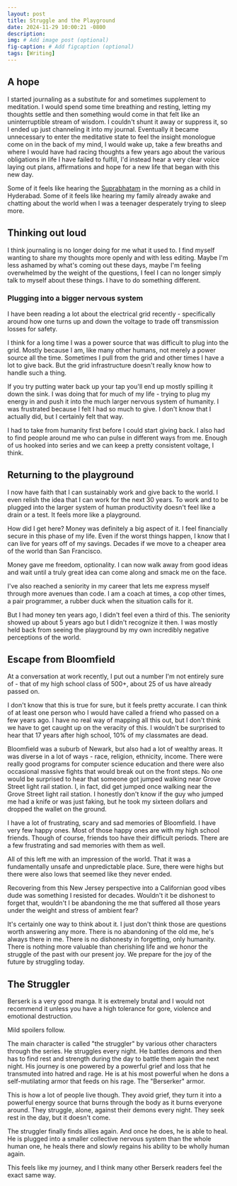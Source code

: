 ```yaml
---
layout: post
title: Struggle and the Playground
date: 2024-11-29 10:00:21 -0800
description: 
img: # Add image post (optional)
fig-caption: # Add figcaption (optional)
tags: [Writing]
---
```


## A hope
I started journaling as a substitute for and sometimes supplement to meditation. I would spend some time breathing and resting, letting my thoughts settle and then something would come in that felt like an uninterruptible stream of wisdom. I couldn't shunt it away or suppress it, so I ended up just channeling it into my journal. Eventually it became unnecessary to enter the meditative state to feel the insight monologue come on in the back of my mind, I would wake up, take a few breaths and where I would have had racing thoughts a few years ago about the various obligations in life I have failed to fulfill, I'd instead hear a very clear voice laying out plans, affirmations and hope for a new life that began with this new day.

Some of it feels like hearing the [Suprabhatam](https://www.youtube.com/watch?v=AzJ38LSBEpQ&ab_channel=NovaSpiritualIndia) in the morning as a child in Hyderabad. Some of it feels like hearing my family already awake and chatting about the world when I was a teenager desperately trying to sleep more.

## Thinking out loud
I think journaling is no longer doing for me what it used to. I find myself wanting to share my thoughts more openly and with less editing. Maybe I'm less ashamed by what's coming out these days, maybe I'm feeling overwhelmed by the weight of the questions, I feel I can no longer simply talk to myself about these things. I have to do something different.

### Plugging into a bigger nervous system
I have been reading a lot about the electrical grid recently - specifically around how one turns up and down the voltage to trade off transmission losses for safety.

I think for a long time I was a power source that was difficult to plug into the grid. Mostly because I am, like many other humans, not merely a power source all the time. Sometimes I pull from the grid and other times I have a lot to give back. But the grid infrastructure doesn't really know how to handle such a thing.

If you try putting water back up your tap you'll end up mostly spilling it down the sink. I was doing that for much of my life - trying to plug my energy in and push it into the much larger nervous system of humanity. I was frustrated because I felt I had so much to give. I don't know that I actually did, but I certainly felt that way.

I had to take from humanity first before I could start giving back. I also had to find people around me who can pulse in different ways from me. Enough of us hooked into series and we can keep a pretty consistent voltage, I think.

## Returning to the playground
I now have faith that I can sustainably work and give back to the world. I even relish the idea that I can work for the next 30 years. To work and to be plugged into the larger system of human productivity doesn't feel like a drain or a test. It feels more like a playground.

How did I get here? Money was definitely a big aspect of it. I feel financially secure in this phase of my life. Even if the worst things happen, I know that I can live for years off of my savings. Decades if we move to a cheaper area of the world than San Francisco.

Money gave me freedom, optionality. I can now walk away from good ideas and wait until a truly great idea can come along and smack me on the face.

I've also reached a seniority in my career that lets me express myself through more avenues than code. I am a coach at times, a cop other times, a pair programmer, a rubber duck when the situation calls for it.

But I had money ten years ago, I didn't feel even a third of this. The seniority showed up about 5 years ago but I didn't recognize it then. I was mostly held back from seeing the playground by my own incredibly negative perceptions of the world.

## Escape from Bloomfield
At a conversation at work recently, I put out a number I'm not entirely sure of - that of my high school class of 500+, about 25 of us have already passed on.

I don't know that this is true for sure, but it feels pretty accurate. I can think of at least one person who I would have called a friend who passed on a few years ago. I have no real way of mapping all this out, but I don't think we have to get caught up on the veracity of this. I wouldn't be surprised to hear that 17 years after high school, 10% of my classmates are dead.

Bloomfield was a suburb of Newark, but also had a lot of wealthy areas. It was diverse in a lot of ways - race, religion, ethnicity, income. There were really good programs for computer science education and there were also occasional massive fights that would break out on the front steps. No one would be surprised to hear that someone got jumped walking near Grove Street light rail station. I, in fact, did get jumped once walking near the Grove Street light rail station. I honestly don't know if the guy who jumped me had a knife or was just faking, but he took my sixteen dollars and dropped the wallet on the ground.

I have a lot of frustrating, scary and sad memories of Bloomfield. I have very few happy ones. Most of those happy ones are with my high school friends. Though of course, friends too have their difficult periods. There are a few frustrating and sad memories with them as well.

All of this left me with an impression of the world. That it was a fundamentally unsafe and unpredictable place. Sure, there were highs but there were also lows that seemed like they never ended.

Recovering from this New Jersey perspective into a Californian good vibes dude was something I resisted for decades. Wouldn't it be dishonest to forget that, wouldn't I be abandoning the me that suffered all those years under the weight and stress of ambient fear?

It's certainly one way to think about it. I just don't think those are questions worth answering any more. There is no abandoning of the old me, he's always there in me. There is no dishonesty in forgetting, only humanity. There is nothing more valuable than cherishing life and we honor the struggle of the past with our present joy. We prepare for the joy of the future by struggling today.

## The Struggler
Berserk is a very good manga. It is extremely brutal and I would not recommend it unless you have a high tolerance for gore, violence and emotional destruction.

Mild spoilers follow.

The main character is called "the struggler" by various other characters through the series. He struggles every night. He battles demons and then has to find rest and strength during the day to battle them again the next night. His journey is one powered by a powerful grief and loss that he transmuted into hatred and rage. He is at his most powerful when he dons a self-mutilating armor that feeds on his rage. The "Berserker" armor.

This is how a lot of people live though. They avoid grief, they turn it into a powerful energy source that burns through the body as it burns everyone around. They struggle, alone, against their demons every night. They seek rest in the day, but it doesn't come.

The struggler finally finds allies again. And once he does, he is able to heal. He is plugged into a smaller collective nervous system than the whole human one, he heals there and slowly regains his ability to be wholly human again.

This feels like my journey, and I think many other Berserk readers feel the exact same way.
